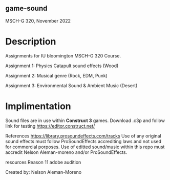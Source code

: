## game-sound
MSCH-G 320, November 2022


# Description
Assignments for IU bloomington MSCH-G 320 Course.

Assignment 1: Physics Catapult sound effects (Wood)

Assignment 2: Musical genre (Rock, EDM, Punk)

Assignment 3: Environmental Sound & Ambient Music (Desert)


# Implimentation
Sound files are in use within **Construct 3** games. Download .c3p and follow link for testing
https://editor.construct.net/

References
https://library.prosoundeffects.com/tracks
Use of any original sound effects must follow ProSoundEffects accrediting laws and not used for commercial porposes.
Use of editted sound/music within this repo must accredit Nelson Aleman-moreno and/or ProSoundEffects.

resources
Reason 11
adobe audition 

Created by: Nelson Aleman-Moreno
